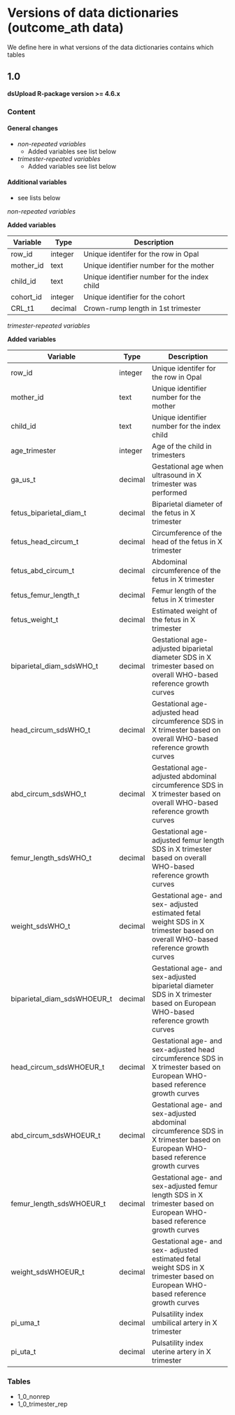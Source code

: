 # Versions of data dictionaries (outcome_ath data)

We define here in what versions of the data dictionaries contains which tables

## 1.0

**dsUpload R-package version >= 4.6.x**

### Content

#### General changes

- *non-repeated variables*
  - Added variables see list below
- *trimester-repeated variables*
  - Added variables see list below

#### Additional variables

- see lists below

*non-repeated variables*

**Added variables**

| Variable        | Type        | Description                                      |
| ----------------| ----------- | --------------------------------------------- |
| row_id          | integer     | Unique identifer for the row in Opal          |
| mother_id       | text        | Unique identifier number for the mother       |
| child_id        | text        | Unique identifier number for the index child  |
| cohort_id       | integer     | Unique identifier for the cohort              |
| CRL_t1          | decimal     | Crown-rump length in 1st trimester            |

*trimester-repeated variables*

**Added variables**

| Variable                      | Type    | Description                                                                                                                         |
| ------------------------------| ------- | ----------------------------------------------------------------------------------------------------------------------------------- |
| row_id                        | integer | Unique identifer for the row in Opal                                                                                                |
| mother_id                     | text    | Unique identifier number for the mother                                                                                             |
| child_id                      | text    | Unique identifier number for the index child                                                                                        |
| age_trimester                 | integer | Age of the child in trimesters                                                                                                      |
| ga_us_t                       | decimal | Gestational age when ultrasound in X trimester was performed                                                                        |
| fetus_biparietal_diam_t       | decimal | Biparietal diameter of the fetus in X trimester                                                                                     |
| fetus_head_circum_t           | decimal | Circumference of the head of the fetus in X trimester                                                                               |
| fetus_abd_circum_t            | decimal | Abdominal circumference of the fetus in X trimester                                                                                 |
| fetus_femur_length_t          | decimal | Femur length of the fetus in X trimester                                                                                            |
| fetus_weight_t                | decimal | Estimated weight of the fetus in X trimester                                                                                        |
| biparietal_diam_sdsWHO_t      | decimal | Gestational age-adjusted biparietal diameter SDS  in X trimester based on overall WHO-based reference growth curves                 |
| head_circum_sdsWHO_t          | decimal | Gestational age-adjusted head circumference SDS  in X trimester based on overall WHO-based reference growth curves                  |
| abd_circum_sdsWHO_t           | decimal | Gestational age-adjusted abdominal circumference SDS  in X trimester based on overall WHO-based reference growth curves             |
| femur_length_sdsWHO_t         | decimal | Gestational age-adjusted femur length SDS  in X trimester based on overall WHO-based reference growth curves                        |
| weight_sdsWHO_t               | decimal | Gestational age- and sex- adjusted estimated fetal weight SDS  in X trimester based on overall WHO-based reference growth curves    |
| biparietal_diam_sdsWHOEUR_t   | decimal | Gestational age- and sex-adjusted biparietal diameter SDS  in X trimester based on European WHO-based reference growth curves       |
| head_circum_sdsWHOEUR_t       | decimal | Gestational age- and sex-adjusted head circumference SDS  in X trimester based on European WHO-based reference growth curves        |
| abd_circum_sdsWHOEUR_t        | decimal | Gestational age- and sex-adjusted abdominal circumference SDS  in X trimester based on European WHO-based reference growth curves   |
| femur_length_sdsWHOEUR_t      | decimal | Gestational age- and sex-adjusted femur length SDS  in X trimester based on European WHO-based reference growth curves              |
| weight_sdsWHOEUR_t            | decimal | Gestational age- and sex- adjusted estimated fetal weight SDS  in X trimester based on European WHO-based reference growth curves   |
| pi_uma_t                      | decimal | Pulsatility index umbilical artery in X trimester                                                                                   |
| pi_uta_t                      | decimal | Pulsatility index uterine artery in X trimester                                                                                     |

### Tables

- 1_0_nonrep
- 1_0_trimester_rep
